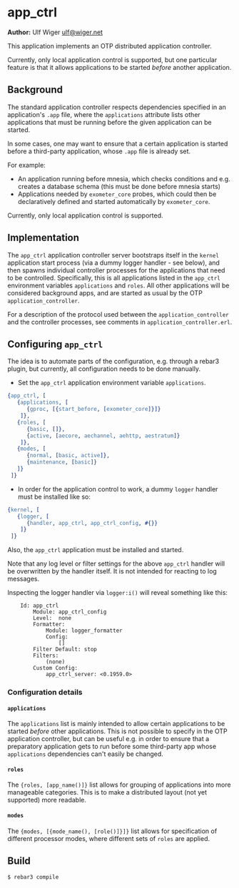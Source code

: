 # app_ctrl

**Author:** Ulf Wiger <ulf@wiger.net>

This application implements an OTP distributed application controller.

Currently, only local application control is supported, but one particular
feature is that it allows applications to be started *before* another
application.

## Background

The standard application controller respects dependencies specified in
an application's `.app` file, where the `applications` attribute lists
other applications that must be running before the given application can
be started.

In some cases, one may want to ensure that a certain application is started
before a third-party application, whose `.app` file is already set.

For example:

* An application running before mnesia, which checks conditions and
  e.g. creates a database schema (this must be done before mnesia starts)
* Applications needed by `exometer_core` probes, which could then be
  declaratively defined and started automatically by `exometer_core`.
  
Currently, only local application control is supported.

## Implementation

The `app_ctrl` application controller server bootstraps itself in the `kernel`
application start process (via a dummy logger handler - see below), and then
spawns individual controller processes for the applications that need to be
controlled. Specifically, this is all applications listed in the `app_ctrl`
environment variables `applications` and `roles`. All other applications
will be considered background apps, and are started as usual by the OTP
`application_controller`.

For a description of the protocol used between the `application_controller`
and the controller processes, see comments in `application_controller.erl`.

## Configuring `app_ctrl`

The idea is to automate parts of the configuration, e.g. through a rebar3
plugin, but currently, all configuration needs to be done manually.

* Set the `app_ctrl` application environment variable `applications`.

```erlang
{app_ctrl, [
   {applications, [
      {gproc, [{start_before, [exometer_core]}]}
    ]},
   {roles, [
      {basic, []},
      {active, [aecore, aechannel, aehttp, aestratum]}
    ]},
   {modes, [
      {normal, [basic, active]},
      {maintenance, [basic]}
   ]}
 ]}
```
* In order for the application control to work, a dummy `logger` handler
  must be installed like so:

```erlang
{kernel, [
   {logger, [
      {handler, app_ctrl, app_ctrl_config, #{}}
    ]}
 ]}
```
Also, the `app_ctrl` application must be installed and started.

Note that any log level or filter settings for the above `app_ctrl`
handler will be overwritten by the handler itself.
It is not intended for reacting to log messages.

Inspecting the logger handler via `logger:i()` will reveal something like this:

```
    Id: app_ctrl
        Module: app_ctrl_config
        Level:  none
        Formatter:
            Module: logger_formatter
            Config:
                []
        Filter Default: stop
        Filters:
            (none)
        Custom Config:
            app_ctrl_server: <0.1959.0>
```

### Configuration details

#### `applications`

The `applications` list is mainly intended to allow certain applications
to be started _before_ other applications. This is not possible to specify
in the OTP application controller, but can be useful e.g. in order to ensure 
that a preparatory application gets to run before some third-party app whose
`applications` dependencies can't easily be changed.

#### `roles`

The `{roles, [app_name()]}` list allows for grouping of applications into more
manageable categories. This is to make a distributed layout (not yet supported)
more readable.

#### `modes`

The `{modes, [{mode_name(), [role()]}]}` list allows for specification of
different processor modes, where different sets of `roles` are applied.

## Build

    $ rebar3 compile
